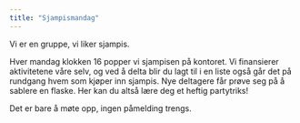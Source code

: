 ```yaml
---
title: "Sjampismandag"
---
```


Vi er en gruppe, vi liker sjampis.

Hver mandag klokken 16 popper vi sjampisen på kontoret.
Vi finansierer aktivitetene våre selv, og ved å delta blir du lagt til i en liste også går det på rundgang hvem som kjøper inn sjampis.
Nye deltagere får prøve seg på å sablere en flaske. Her kan du altså lære deg et heftig partytriks!

Det er bare å møte opp, ingen påmelding trengs.